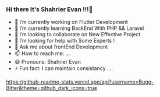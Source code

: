 ### Hi there It's Shahrier Evan !!!👋

- 🔭 I’m currently working on Flutter Development
- 🌱 I’m currently learning BackEnd With PHP && Laravel
- 👯 I’m looking to collaborate on New Effective Project
- 🤔 I’m looking for help with Some Experts !
- 💬 Ask me about frontEnd Development
- 📫 How to reach me: ...
- 😄 Pronouns: Shahrier Evan
- ⚡ Fun fact: I can maintain consistancy .... 

https://github-readme-stats.vercel.app/api?username=Bugg-Bitter&theme=github_dark_icons=true
